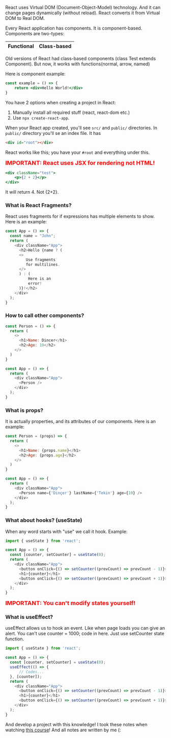 React uses Virtual DOM (Document-Object-Model) technology. And it can change pages dynamically (without reload). React converts it from Virtual DOM to Real DOM.

Every React application has components. It is component-based.
Components are two-types:

| Functional  | Class-based |
| ----------- | ----------- |

Old versions of React had class-based components (class Test extends Component). But now, it works with functions(normal, arrow, named)

Here is component example:
```jsx
const example = () => {
	return <div>Hello World!</div>
}
```

You have 2 options when creating a project in React:
1. Manually install all required stuff (react, react-dom etc.)
2. Use `npx create-react-app`.

When your React app created, you'll see `src/` and `public/` directories. In `public/` directory you'll se an index file. It has
```html
<div id="root"></div>
```
React works like this; you have your `#root` and everything under this.

**<font size="4" color="red">IMPORTANT: React uses JSX for rendering not HTML!</font>**
```jsx
<div className="test">
	<p>{2 + 2}</p>
</div>
```
It will return 4. Not {2+2}.

### What is React Fragments?
React uses fragments for if expressions has multiple elements to show.
Here is an example:
```jsx
const App = () => {
  const name = "John";
  return (
    <div className="App">
      <h2>Hello {name ? (
      <>
	     Use fragments
	     for multilines.
      </>
      ) : (
	      Here is an
	      error!
      )}!</h2>
    </div>
  );
}
```

### How to call other components?
```jsx
const Person = () => {
  return (
    <>
      <h1>Name: Dincer</h1>
      <h2>Age: 19</h2>
    </>
  )
}

const App = () => {
  return (
    <div className="App">
      <Person />
    </div>
  );
}
```

### What is props?
It is actually properties, and its attributes of our components.
Here is an example:
```jsx
const Person = (props) => {
  return (
    <>
      <h1>Name: {props.name}</h1>
      <h2>Age: {props.age}</h2>
    </>
  )
}

const App = () => {
  return (
    <div className="App">
      <Person name={'Dinçer'} lastName={'Tekin'} age={19} />
    </div>
  );
}
```

### What about hooks? (useState)
When any word starts with "use" we call it hook.
Example:
```jsx
import { useState } from 'react';

const App = () => {
  const [counter, setCounter] = useState(0);
  return (
    <div className="App">
      <button onClick={() => setCounter((prevCount) => prevCount - 1)}>-</button>
      <h1>{counter}</h1>
      <button onClick={() => setCounter((prevCount) => prevCount + 1)}>+</button>
    </div>
  );
}
```

**<font size="4" color="red">IMPORTANT: You can't modify states yourself!</font>**

### What is useEffect?
useEffect allows us to hook an event. Like when page loads you can give an alert.
You can't use counter = 1000; code in here. Just use setCounter state function.

```jsx
import { useState } from 'react';

const App = () => {
  const [counter, setCounter] = useState(0);
  useEffect(() => {
	  // Codes...
  }, [counter]);
  return (
    <div className="App">
      <button onClick={() => setCounter((prevCount) => prevCount - 1)}>-</button>
      <h1>{counter}</h1>
      <button onClick={() => setCounter((prevCount) => prevCount + 1)}>+</button>
    </div>
  );
}
```

And develop a project with this knowledge!
I took these notes when watching [this course](https://www.youtube.com/watch?v=b9eMGE7QtTk)! And all notes are written by me (:
